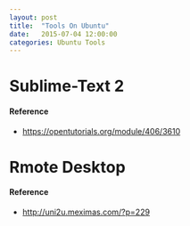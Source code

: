 ```yaml
---
layout: post
title:  "Tools On Ubuntu"
date:   2015-07-04 12:00:00
categories: Ubuntu Tools
---
```

# Sublime-Text 2

#### Reference
 * https://opentutorials.org/module/406/3610

# Rmote Desktop

#### Reference
 * http://uni2u.meximas.com/?p=229